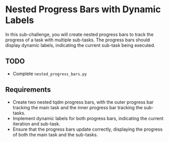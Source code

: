 # Nested Progress Bars with Dynamic Labels

In this sub-challenge, you will create nested progress bars to track the progress of a task with multiple sub-tasks. The progress bars should display dynamic labels, indicating the current sub-task being executed.

## TODO

- Complete `nested_progress_bars.py`

## Requirements

- Create two nested tqdm progress bars, with the outer progress bar tracking the main task and the inner progress bar tracking the sub-tasks.
- Implement dynamic labels for both progress bars, indicating the current iteration and sub-task.
- Ensure that the progress bars update correctly, displaying the progress of both the main task and the sub-tasks.

